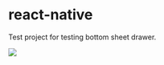 # react-native
Test project for testing bottom sheet drawer.

![](https://media.giphy.com/media/5xtDarqlsEW6F7F14Fq/giphy.gif) 
